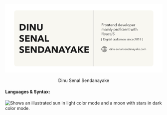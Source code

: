 [![](https://github.com/Dinu-Senal/Dinu-Senal/blob/main/images/GitHub-Image.png)][website]

<div align=center>
    Dinu Senal Sendanayake
</div>

[website]: https://dinu-sendanayake.netlify.app/
[linkedin]: https://www.linkedin.com/in/dinu-senal-sendanayake-763234195/
[instagram]: https://www.instagram.com/dinu_senal/
[gmail]: dinusenal8@gmail.com

#### Languages & Syntax:
<!-- <img align="left" alt="HTML5" width="26px" src="https://api.iconify.design/simple-icons:html5.svg?color=%23F8F7F1&height=26" />
<img align="left" alt="HTML5" width="26px" src="https://api.iconify.design/simple-icons:html5.svg?color=%23191919&height=26" /> -->

<picture>
  <source media="(prefers-color-scheme: dark)" src="https://api.iconify.design/simple-icons:html5.svg?color=%23F8F7F1&height=26">
  <img alt="Shows an illustrated sun in light color mode and a moon with stars in dark color mode." src="https://api.iconify.design/simple-icons:html5.svg?color=%23191919&height=26">
</picture>